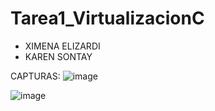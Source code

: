 # Tarea1_VirtualizacionC
* XIMENA ELIZARDI    
* KAREN SONTAY

CAPTURAS:
![image](https://github.com/Karen-sontay/Tarea1_VirtualizacionC/assets/78243596/94eff8e1-6574-4d33-9c0a-fbff53793dfe)

![image](https://github.com/Karen-sontay/Tarea1_VirtualizacionC/assets/78243596/57e45c31-9fad-4dbf-8bae-5279c09d6854)
